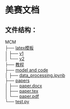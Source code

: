 # 美赛文档

## 文件结构：
MCM  
├── [latex模板](latex%C4%A3%B0%E5)   
│ ├── [v1](latex%C4%A3%B0%E5%2Fv1)  
│ └── [v2](latex%C4%A3%B0%E5%2Fv2)   
├── [教程](%BD%CC%B3%CC)  
├── [model and code](model%20and%20code)  
│ ├── [data_processing.ipynb](model_and_code%2Fdata_processing.ipynb)  
├── [papers](papers)   
│ ├── [paper.docx](papers%2Fpaper.docx)  
│ ├── [paper.tex](papers%2Fpaper.tex)  
│ └── [paper.pdf](papers%2Fpaper.pdf)  
└── [test.py](test.py)
